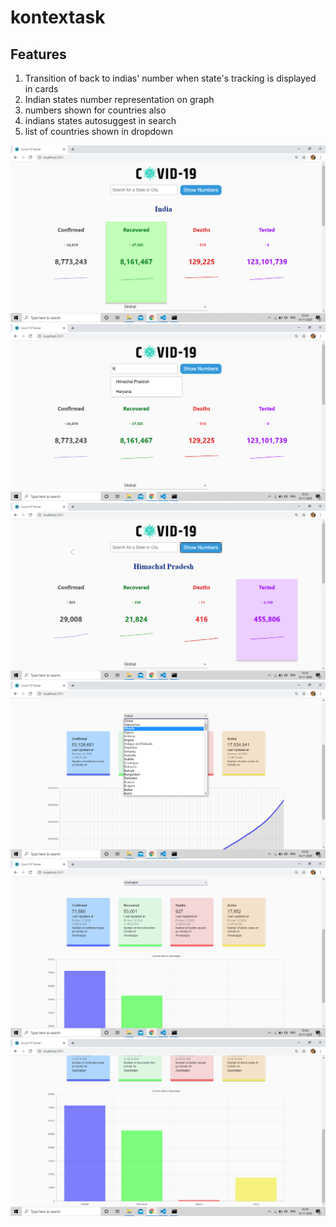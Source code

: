 # kontextask

## Features

1. Transition of back to indias' number when state's tracking is displayed in cards
2. Indian states number representation on graph
3. numbers shown for countries also
4. indians states autosuggest in search
5. list of countries shown in dropdown

![image](https://github.com/techquee/kontextask/blob/main/Screenshot%20(22).png)
![image](https://github.com/techquee/kontextask/blob/main/Screenshot%20(23).png)
![image](https://github.com/techquee/kontextask/blob/main/Screenshot%20(24).png)
![image](https://github.com/techquee/kontextask/blob/main/Screenshot%20(25).png)
![image](https://github.com/techquee/kontextask/blob/main/Screenshot%20(26).png)
![image](https://github.com/techquee/kontextask/blob/main/Screenshot%20(27).png)
